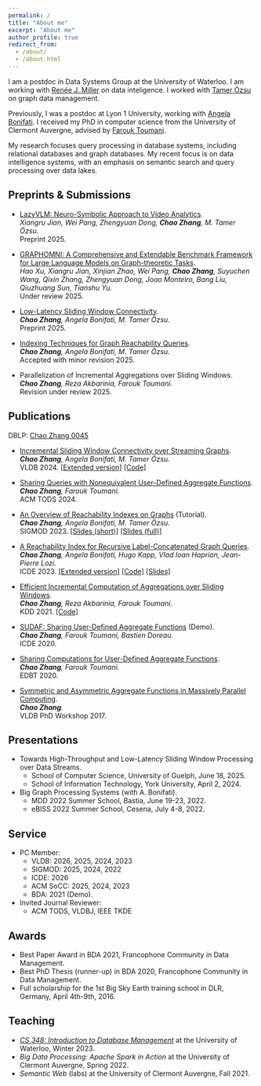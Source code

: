 ```yaml
---
permalink: /
title: "About me"
excerpt: "About me"
author_profile: true
redirect_from: 
  - /about/
  - /about.html
---
```

I am a postdoc in Data Systems Group at the University of Waterloo. I am working with [Renée J. Miller](https://rjmillerlab.github.io/) on data inteligence. I worked with [Tamer Özsu](https://cs.uwaterloo.ca/~tozsu/) on graph data management. 

Previously, I was a postdoc at Lyon 1 University, working with [Angela Bonifati](https://perso.liris.cnrs.fr/angela.bonifati/). 
I received my PhD in computer science from the University of Clermont Auvergne, advised by [Farouk Toumani](https://scholar.google.com/citations?user=0gPsmccAAAAJ&hl=en).

My research focuses query processing in database systems, including relational databases and graph databases. My recent focus is on data intelligence systems, with an emphasis on semantic search and query processing over data lakes.

Preprints & Submissions
------
* [LazyVLM: Neuro-Symbolic Approach to Video Analytics](https://arxiv.org/abs/2505.21459).\
*Xiangru Jian, Wei Pang, Zhengyuan Dong, __Chao Zhang__, M. Tamer Özsu.*\
Preprint 2025.

* [GRAPHOMNI: A Comprehensive and Extendable Benchmark Framework for Large Language Models on Graph-theoretic Tasks](https://arxiv.org/abs/2504.12764).\
*Hao Xu, Xiangru Jian, Xinjian Zhao, Wei Pang, __Chao Zhang__, Suyuchen Wang, Qixin Zhang, Zhengyuan Dong, Joao Monteiro, Bang Liu, Qiuzhuang Sun, Tianshu Yu.*\
Under review 2025.

* [Low-Latency Sliding Window Connectivity](https://arxiv.org/pdf/2410.00884).\
*__Chao Zhang__, Angela Bonifati, M. Tamer Özsu.*\
Preprint 2025.

* [Indexing Techniques for Graph Reachability Queries](https://arxiv.org/pdf/2311.03542.pdf).\
*__Chao Zhang__, Angela Bonifati, M. Tamer Özsu.*\
Accepted with minor revision 2025.

* Parallelization of Incremental Aggregations over Sliding Windows.\
*__Chao Zhang__, Reza Akbarinia, Farouk Toumani.*\
Revision under review 2025.

Publications
------
DBLP: [Chao Zhang 0045](https://dblp.org/pid/94/3019-45.html)

* [Incremental Sliding Window Connectivity over Streaming Graphs](https://www.vldb.org/pvldb/vol17/p2473-zhang.pdf).\
*__Chao Zhang__, Angela Bonifati, M. Tamer Özsu.*\
VLDB 2024. [[Extended version]](https://arxiv.org/abs/2406.06754) [[Code]](https://github.com/chaozhang-cs/bic)

* [Sharing Queries with Nonequivalent User-Defined Aggregate Functions](https://dl.acm.org/doi/10.1145/3649133).\
*__Chao Zhang__, Farouk Toumani.*\
 ACM TODS 2024.

* [An Overview of Reachability Indexes on Graphs](https://dl.acm.org/doi/10.1145/3555041.3589408) (Tutorial).\
*__Chao Zhang__, Angela Bonifati, M. Tamer Özsu.*\
SIGMOD 2023. [[Slides (short)]](./files/sigmod23-tutorial-short.pdf) [[Slides (full)]](https://github.com/dsg-uwaterloo/ozsu-grp/blob/main/An_Overview_of_Reachability_Indexes_on_Graphs.pdf)

* [A Reachability Index for Recursive Label-Concatenated Graph Queries](https://ieeexplore.ieee.org/document/10184548).\
*__Chao Zhang__, Angela Bonifati, Hugo Kapp, Vlad Ioan Haprian, Jean-Pierre Lozi.*\
ICDE 2023. [[Extended version]](https://arxiv.org/abs/2203.08606) [[Code]](https://github.com/g-rpqs/rlc-index) [[Slides]](./files/A_Reachability_Index_for_Recursive_Label-Concatenated_Graph_Queries.pdf)

* [Efficient Incremental Computation of Aggregations over Sliding Windows](https://dl.acm.org/doi/10.1145/3447548.3467360).\
*__Chao Zhang__, Reza Akbarinia, Farouk Toumani.*\
KDD 2021. [[Code]](https://github.com/chaozhang-db/PBA)

* [SUDAF: Sharing User-Defined Aggregate Functions](https://ieeexplore.ieee.org/document/9101637) (Demo).\
*__Chao Zhang__, Farouk Toumani, Bastien Doreau.*\
ICDE 2020. 

* [Sharing Computations for User-Defined Aggregate Functions](https://openproceedings.org/2020/conf/edbt/paper_120.pdf).\
*__Chao Zhang__, Farouk Toumani.*\
EDBT 2020. 

* [Symmetric and Asymmetric Aggregate Functions in Massively Parallel Computing](https://www.vldb.org/2017/cp_phd_workshop.php).\
*__Chao Zhang__.*\
VLDB PhD Workshop 2017.

Presentations
------
* Towards High-Throughput and Low-Latency Sliding Window Processing over Data Streams.
  * School of Computer Science, University of Guelph, June 18, 2025.
  * School of Information Technology, York University, April 2, 2024.
* Big Graph Processing Systems (with A. Bonifati). 
  * MDD 2022 Summer School, Bastia, June 19-23, 2022. 
  * eBISS 2022 Summer School, Cesena, July 4-8, 2022.
    
Service
------
* PC Member:
  * VLDB: 2026, 2025, 2024, 2023
  * SIGMOD: 2025, 2024, 2022
  * ICDE: 2026
  * ACM SoCC: 2025, 2024, 2023
  * BDA: 2021 (Demo).
* Invited Journal Reviewer:
  * ACM TODS, VLDBJ, IEEE TKDE

Awards
------
* Best Paper Award in BDA 2021, Francophone Community in Data Management.
* Best PhD Thesis (runner-up) in BDA 2020, Francophone Community in Data Management.
* Full scholarship for the 1st Big Sky Earth training school in DLR, Germany, April 4th-9th, 2016.

Teaching
------
* *[CS 348: Introduction to Database Management](https://student.cs.uwaterloo.ca/~cs348/outline-w23/)* at the University of Waterloo, Winter 2023.
* *Big Data Processing: Apache Spark in Action* at the University of Clermont Auvergne, Spring 2022.
* *Semantic Web* (labs) at the University of Clermont Auvergne, Fall 2021. 

